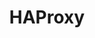 ---
draft: false
title: HAProxy
content:
  id: haproxy
  name: HAProxy
  website: https://www.haproxy.org/
  short_description: The Reliable, High Performance TCP/HTTP Load Balancer
---